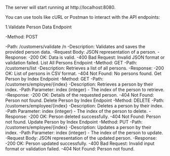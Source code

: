 The server will start running at http://localhost:8080.

You can use tools like cURL or Postman to interact with the API endpoints:


1.Validate Person Data Endpoint

 -Method: POST
 
 -Path: /customers/validate /n
 -Description: Validates and saves the provided person data.
 -Request Body: JSON representation of a person.
 -Response:
  -200 OK: Data is valid.
  -400 Bad Request: Invalid JSON format or validation failed.
List All Persons Endpoint
 -Method: GET
 -Path: /customers/list
 -Description: Retrieves a list of all persons.
 -Response:
  -200 OK: List of persons in CSV format.
  -404 Not Found: No persons found.
Get Person by Index Endpoint
 -Method: GET
 -Path: /customers/employee/{index}
 -Description: Retrieves a person by their index.
 -Path Parameter: index (integer) - The index of the person to retrieve.
 -Response:
  -200 OK: Details of the requested person.
  -404 Not Found: Person not found.
Delete Person by Index Endpoint
 -Method: DELETE
 -Path: /customers/employee/{index}
 -Description: Deletes a person by their index.
 -Path Parameter: index (integer) - The index of the person to delete.
 -Response:
  -200 OK: Person deleted successfully.
  -404 Not Found: Person not found.
Update Person by Index Endpoint
 -Method: PUT
 -Path: /customers/employee/{index}
 -Description: Updates a person by their index.
 -Path Parameter: index (integer) - The index of the person to update.
 -Request Body: JSON representation of the updated person.
 -Response:
  -200 OK: Person updated successfully.
  -400 Bad Request: Invalid input format or validation failed.
  -404 Not Found: Person not found.
